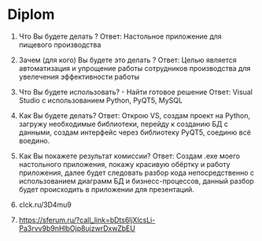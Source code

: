 # Diplom

1. Что Вы будете делать ? Ответ: Настольное приложение для пищевого производства 
2. Зачем (для кого) Вы будете это делать ? Ответ: Целью является автоматизация и упрощение работы сотрудников производства для увелечения эффективности работы 
3. Что Вы будете использовать? - Найти готовое решение Ответ: Visual Studio с использованием Python, PyQT5, MySQL
4. Как Вы будете делать? Ответ: Открою VS, создам проект на Python, загружу необходимые библиотеки, перейду к созданию БД с данными, создам интерфейс через библиотеку PyQT5, соединю всё воедино.
5. Как Вы покажете результат комиссии? Ответ: Создам .exe моего настольного приложения, покажу красивую обёртку и работу приложения, далее будет следовать разбор кода непосредственно с использованием диаграмм БД и бизнесс-процессов, данный разбор будет происходить в приложении для презентаций.

6. clck.ru/3D4mu9

7. https://sferum.ru/?call_link=bDts6ljXlcsLi-Pa3rvv9b9nHlbOjp8ujzwrDxwZbEU
